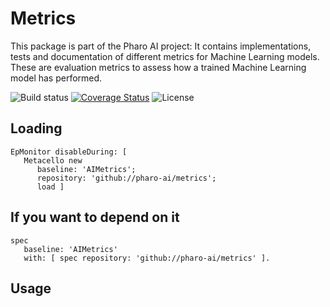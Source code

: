 # Metrics

This package is part of the Pharo AI project: It contains implementations, tests and documentation of different metrics for Machine Learning models. These are evaluation metrics to assess how a trained Machine Learning model has performed.

![Build status](https://github.com/pharo-ai/metrics/workflows/CI/badge.svg)
[![Coverage Status](https://coveralls.io/repos/github/pharo-ai/metrics/badge.svg?branch=master)](https://coveralls.io/github/pharo-ai/metrics?branch=master)
![License](https://img.shields.io/badge/license-MIT-blue.svg)

## Loading

```smalltalk
EpMonitor disableDuring: [ 
   Metacello new
      baseline: 'AIMetrics';
      repository: 'github://pharo-ai/metrics';
      load ]
```

## If you want to depend on it

```smalltalk
spec 
   baseline: 'AIMetrics' 
   with: [ spec repository: 'github://pharo-ai/metrics' ].
```

## Usage

 
